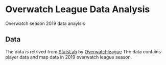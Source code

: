 # Overwatch League Data Analysis
Overwatch season 2019 data anaylsis 

## Data
The data is retrived from [StatsLab](https://overwatchleague.com/en-us/statslab) by [Overwatchleague](https://overwatchleague.com/en-us)
The data contains player data and map data in 2019 overwatch league season.
